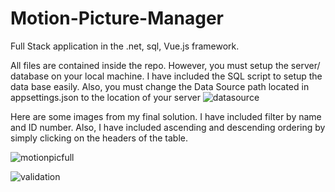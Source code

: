 # Motion-Picture-Manager
Full Stack application in the .net, sql, Vue.js framework.

All files are contained inside the repo. However, you must setup the server/ database on your local machine. I have included the SQL script to setup the data base
easily. Also, you must change the Data Source path located in appsettings.json to the location of your server ![datasource](https://user-images.githubusercontent.com/89660661/200199563-e71fd1bf-d535-472b-9ca7-49fd35f46793.png)

Here are some images from my final solution. I have included filter by name and ID number. Also, I have included ascending and descending ordering by simply
clicking on the headers of the table. 


![motionpicfull](https://user-images.githubusercontent.com/89660661/200199718-d6da0657-1440-4be4-adfc-322afbcb8987.png)

![validation](https://user-images.githubusercontent.com/89660661/200199712-b95a1723-fc81-413a-8454-c897d83c4267.png)


